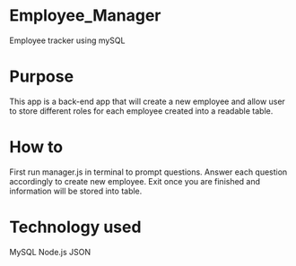 # Employee_Manager
Employee tracker using mySQL

# Purpose
This app is a back-end app that will create a new employee and allow user to store different roles for each employee created into a readable table.

# How to
First run manager.js in terminal to prompt questions. Answer each question accordingly to create new employee. Exit once you are finished and information will be stored into table.

# Technology used
MySQL
Node.js
JSON